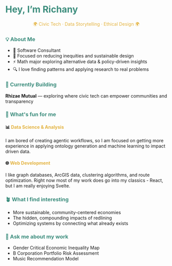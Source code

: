 <h1  style="color:#3E8E7E;">Hey, I’m <strong>Richany</strong></h1>

<p align="center" style="color:#E3B341;">
🌍 Civic Tech · Data Storytelling · Ethical Design 🌍
</br>
</p>

### <span style="color:#3E8E7E;">💡 About Me</span>

- 💼 Software Consultant
- 🌿 Focused on reducing inequities and sustainable design 
- ⚡ Math major exploring alternative data & policy-driven insights  
- 🔍 I love finding patterns and applying research to real problems

### <span style="color:#3E8E7E;">🚀 Currently Building</span>

**Rhizae Mutual** — exploring where civic tech can empower communities and transparency

### <span style="color:#3E8E7E;">🧠 What's fun for me</span>

#### 📊 <span style="color:#E3B341;">Data Science & Analysis</span>
<span>I am bored of creating agentic workflows, so I am focused on getting more experience in applying ontology generation and machine learning to impact driven data.</span>

#### 🌐 <span style="color:#E3B341;">Web Development</span>
<span>
I like graph databases, ArcGIS data, clustering algorithms, and route optimization. Right now most of my work does go into my classics - React, but I am really enjoying Svelte. 
</span>

### <span style="color:#3E8E7E;">🪴 What I find interesting</span>

- More sustainable, community-centered economies  
- The hidden, compounding impacts of redlining  
- Optimizing systems by connecting what already exists

### <span style="color:#3E8E7E;">🍄 Ask me about my work</span>

- Gender Critical Economic Inequality Map
- B Corporation Portfolio Risk Assessment
- Music Recommendation Model
